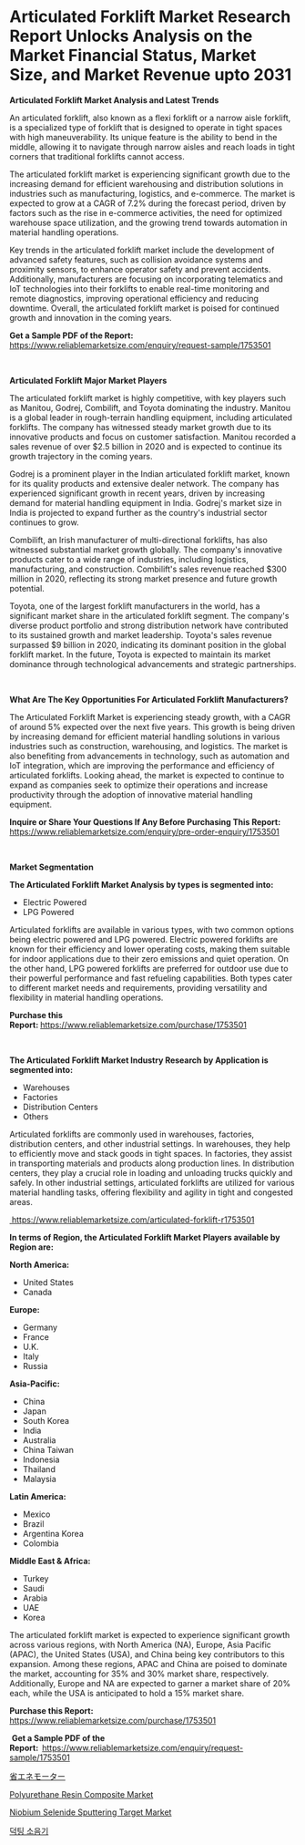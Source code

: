 <p><h1>Articulated Forklift Market Research Report Unlocks Analysis on the Market Financial Status, Market Size, and Market Revenue upto 2031</h1></p><p><strong>Articulated Forklift Market Analysis and Latest Trends</strong></p>
<p><p>An articulated forklift, also known as a flexi forklift or a narrow aisle forklift, is a specialized type of forklift that is designed to operate in tight spaces with high maneuverability. Its unique feature is the ability to bend in the middle, allowing it to navigate through narrow aisles and reach loads in tight corners that traditional forklifts cannot access.</p><p>The articulated forklift market is experiencing significant growth due to the increasing demand for efficient warehousing and distribution solutions in industries such as manufacturing, logistics, and e-commerce. The market is expected to grow at a CAGR of 7.2% during the forecast period, driven by factors such as the rise in e-commerce activities, the need for optimized warehouse space utilization, and the growing trend towards automation in material handling operations.</p><p>Key trends in the articulated forklift market include the development of advanced safety features, such as collision avoidance systems and proximity sensors, to enhance operator safety and prevent accidents. Additionally, manufacturers are focusing on incorporating telematics and IoT technologies into their forklifts to enable real-time monitoring and remote diagnostics, improving operational efficiency and reducing downtime. Overall, the articulated forklift market is poised for continued growth and innovation in the coming years.</p></p>
<p><strong>Get a Sample PDF of the Report:&nbsp;</strong> <a href="https://www.reliablemarketsize.com/enquiry/request-sample/1753501">https://www.reliablemarketsize.com/enquiry/request-sample/1753501</a></p>
<p>&nbsp;</p>
<p><strong>Articulated Forklift Major Market Players</strong></p>
<p><p>The articulated forklift market is highly competitive, with key players such as Manitou, Godrej, Combilift, and Toyota dominating the industry. Manitou is a global leader in rough-terrain handling equipment, including articulated forklifts. The company has witnessed steady market growth due to its innovative products and focus on customer satisfaction. Manitou recorded a sales revenue of over $2.5 billion in 2020 and is expected to continue its growth trajectory in the coming years.</p><p>Godrej is a prominent player in the Indian articulated forklift market, known for its quality products and extensive dealer network. The company has experienced significant growth in recent years, driven by increasing demand for material handling equipment in India. Godrej's market size in India is projected to expand further as the country's industrial sector continues to grow.</p><p>Combilift, an Irish manufacturer of multi-directional forklifts, has also witnessed substantial market growth globally. The company's innovative products cater to a wide range of industries, including logistics, manufacturing, and construction. Combilift's sales revenue reached $300 million in 2020, reflecting its strong market presence and future growth potential.</p><p>Toyota, one of the largest forklift manufacturers in the world, has a significant market share in the articulated forklift segment. The company's diverse product portfolio and strong distribution network have contributed to its sustained growth and market leadership. Toyota's sales revenue surpassed $9 billion in 2020, indicating its dominant position in the global forklift market. In the future, Toyota is expected to maintain its market dominance through technological advancements and strategic partnerships.</p></p>
<p>&nbsp;</p>
<p><strong>What Are The Key Opportunities For Articulated Forklift Manufacturers?</strong></p>
<p><p>The Articulated Forklift Market is experiencing steady growth, with a CAGR of around 5% expected over the next five years. This growth is being driven by increasing demand for efficient material handling solutions in various industries such as construction, warehousing, and logistics. The market is also benefiting from advancements in technology, such as automation and IoT integration, which are improving the performance and efficiency of articulated forklifts. Looking ahead, the market is expected to continue to expand as companies seek to optimize their operations and increase productivity through the adoption of innovative material handling equipment.</p></p>
<p><strong>Inquire or Share Your Questions If Any Before Purchasing This Report:</strong> <a href="https://www.reliablemarketsize.com/enquiry/pre-order-enquiry/1753501">https://www.reliablemarketsize.com/enquiry/pre-order-enquiry/1753501</a></p>
<p>&nbsp;</p>
<p><strong>Market Segmentation</strong></p>
<p><strong>The Articulated Forklift Market Analysis by types is segmented into:</strong></p>
<p><ul><li>Electric Powered</li><li>LPG Powered</li></ul></p>
<p><p>Articulated forklifts are available in various types, with two common options being electric powered and LPG powered. Electric powered forklifts are known for their efficiency and lower operating costs, making them suitable for indoor applications due to their zero emissions and quiet operation. On the other hand, LPG powered forklifts are preferred for outdoor use due to their powerful performance and fast refueling capabilities. Both types cater to different market needs and requirements, providing versatility and flexibility in material handling operations.</p></p>
<p><strong>Purchase this Report:&nbsp;</strong><a href="https://www.reliablemarketsize.com/purchase/1753501">https://www.reliablemarketsize.com/purchase/1753501</a></p>
<p>&nbsp;</p>
<p><strong>The Articulated Forklift Market Industry Research by Application is segmented into:</strong></p>
<p><ul><li>Warehouses</li><li>Factories</li><li>Distribution Centers</li><li>Others</li></ul></p>
<p><p>Articulated forklifts are commonly used in warehouses, factories, distribution centers, and other industrial settings. In warehouses, they help to efficiently move and stack goods in tight spaces. In factories, they assist in transporting materials and products along production lines. In distribution centers, they play a crucial role in loading and unloading trucks quickly and safely. In other industrial settings, articulated forklifts are utilized for various material handling tasks, offering flexibility and agility in tight and congested areas.</p></p>
<p><a href="https://www.reliablemarketsize.com/articulated-forklift-r1753501">&nbsp;https://www.reliablemarketsize.com/articulated-forklift-r1753501</a></p>
<p><strong>In terms of Region, the Articulated Forklift Market Players available by Region are:</strong></p>
<p>
    <p> <strong> North America: </strong>
        <ul>
            <li>United States</li>
            <li>Canada</li>
        </ul>
        </p> 
    <p> <strong> Europe: </strong>
        <ul>
            <li>Germany</li>
            <li>France</li>
            <li>U.K.</li>
            <li>Italy</li>
            <li>Russia</li>
        </ul>
        </p> 
    <p> <strong> Asia-Pacific: </strong>
        <ul>
            <li>China</li>
            <li>Japan</li>
            <li>South Korea</li>
            <li>India</li>
            <li>Australia</li>
            <li>China Taiwan</li>
            <li>Indonesia</li>
            <li>Thailand</li>
            <li>Malaysia</li>
        </ul>
        </p> 
    <p> <strong> Latin America: </strong>
        <ul>
            <li>Mexico</li>
            <li>Brazil</li>
            <li>Argentina Korea</li>
            <li>Colombia</li>
        </ul>
        </p> 
    <p> <strong> Middle East & Africa: </strong>
        <ul>
            <li>Turkey</li>
            <li>Saudi</li>
            <li>Arabia</li>
            <li>UAE</li>
            <li>Korea</li>
        </ul>
    </p>
    </p>
<p><p>The articulated forklift market is expected to experience significant growth across various regions, with North America (NA), Europe, Asia Pacific (APAC), the United States (USA), and China being key contributors to this expansion. Among these regions, APAC and China are poised to dominate the market, accounting for 35% and 30% market share, respectively. Additionally, Europe and NA are expected to garner a market share of 20% each, while the USA is anticipated to hold a 15% market share.</p></p>
<p><strong>Purchase this Report: </strong><a href="https://www.reliablemarketsize.com/purchase/1753501">https://www.reliablemarketsize.com/purchase/1753501</a></p>
<p>&nbsp;<strong>Get a Sample PDF of the Report:&nbsp;&nbsp;</strong><a href="https://www.reliablemarketsize.com/enquiry/request-sample/1753501">https://www.reliablemarketsize.com/enquiry/request-sample/1753501</a></p>
<p><strong></strong></p>
<p><p><a href="https://github.com/sghwr779811674/Market-Research-Report-List-3/blob/main/9357605442.md">省エネモーター</a></p><p><a href="https://github.com/daviYvette/Market-Research-Report-List-1/blob/main/polyurethane-resin-composite-market.md">Polyurethane Resin Composite Market</a></p><p><a href="https://issuu.com/reportprime-2/docs/niobium-selenide-sputtering-target-market-size-203">Niobium Selenide Sputtering Target Market</a></p><p><a href="https://github.com/vdhdwjyp90142/Market-Research-Report-List-3/blob/main/78384914006.md">덕팅 소음기</a></p></p>